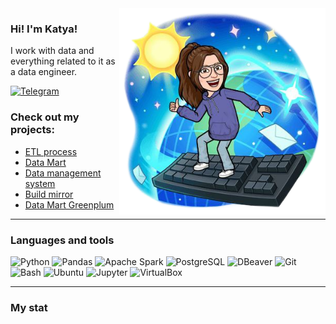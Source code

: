 <img align='right' src="https://github.com/RuzKate/RuzKate/blob/main/jpg/photo.png?raw=true" width="330">

### **Hi! I'm Katya!**

I work with data and everything related to it as a data engineer. 

[![Telegram](https://img.shields.io/badge/-Telegram-2CA5E0?style=flat&logo=telegram&logoColor=white)](https://t.me/ryz_kate)

### Check out my projects:
- [ETL process](https://github.com/RuzKate/etl_process_de.git)
- [Data Mart](https://github.com/RuzKate/data_mart_de.git)
- [Data management system](https://github.com/RuzKate/data_management_system.git)
- [Build mirror](https://github.com/RuzKate/build_mirrior.git)
- [Data Mart Greenplum](https://github.com/RuzKate/data_mart_gp.git)

***
### Languages and tools
![Python](https://img.shields.io/badge/-Python-3776AB?logo=python&logoColor=white)
![Pandas](https://img.shields.io/badge/-Pandas-150458?logo=pandas&logoColor=white)
![Apache Spark](https://img.shields.io/badge/-Apache%20Spark-E25A1C?logo=apachespark&logoColor=white)
![PostgreSQL](https://img.shields.io/badge/-PostgreSQL-336791?logo=postgresql&logoColor=white)
![DBeaver](https://img.shields.io/badge/-DBeaver-382923?logo=dbeaver&logoColor=white)
![Git](https://img.shields.io/badge/-Git-F05032?logo=git&logoColor=white)
![Bash](https://img.shields.io/badge/-Bash-4EAA25?logo=gnu-bash&logoColor=white)
![Ubuntu](https://img.shields.io/badge/-Ubuntu-E95420?logo=Ubuntu&logoColor=white)
![Jupyter](https://img.shields.io/badge/-Jupyter-F37626?logo=jupyter&logoColor=white)
![VirtualBox](https://img.shields.io/badge/-VirtualBox-183A61?logo=virtualbox&logoColor=white)
***
### My stat

<div id="stat" align="center">
    <img src="http://github-profile-summary-cards.vercel.app/api/cards/profile-details?username=RuzKate&theme=github_dark" alt=""/>
    <img src="http://github-profile-summary-cards.vercel.app/api/cards/most-commit-language?username=RuzKate&theme=github_dark" alt=""/>
     <img src="http://github-profile-summary-cards.vercel.app/api/cards/stats?username=RuzKate&theme=github_dark" alt=""/>
</div>
